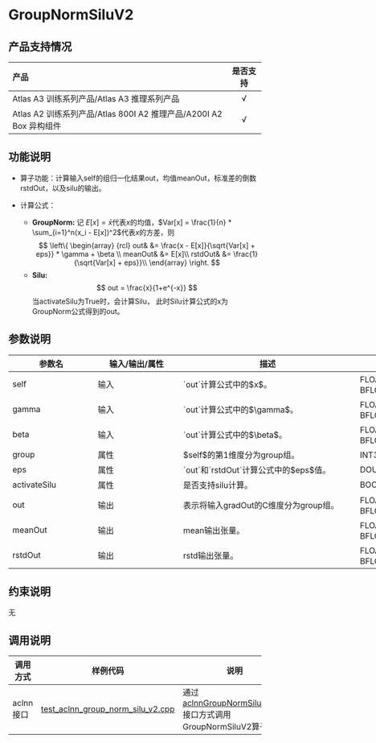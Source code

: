 # GroupNormSiluV2

## 产品支持情况

| 产品                                                         | 是否支持 |
| :----------------------------------------------------------- | :------: |
| <term>Atlas A3 训练系列产品/Atlas A3 推理系列产品</term>     |    √     |
| <term>Atlas A2 训练系列产品/Atlas 800I A2 推理产品/A200I A2 Box 异构组件</term> |    √     |

## 功能说明

- 算子功能：计算输入self的组归一化结果out，均值meanOut，标准差的倒数rstdOut，以及silu的输出。

- 计算公式：
  - **GroupNorm:**
  记 $E[x] = \bar{x}$代表$x$的均值，$Var[x] = \frac{1}{n} * \sum_{i=1}^n(x_i - E[x])^2$代表$x$的方差，则
  $$
  \left\{
  \begin{array} {rcl}
  out& &= \frac{x - E[x]}{\sqrt{Var[x] + eps}} * \gamma + \beta \\
  meanOut& &= E[x]\\
  rstdOut& &= \frac{1}{\sqrt{Var[x] + eps}}\\
  \end{array}
  \right.
  $$
  - **Silu:**
  $$
  out = \frac{x}{1+e^{-x}}
  $$
      当activateSilu为True时，会计算Silu， 此时Silu计算公式的x为GroupNorm公式得到的out。
      
## 参数说明

<table style="undefined;table-layout: fixed; width: 1005px"><colgroup>
  <col style="width: 170px">
  <col style="width: 170px">
  <col style="width: 352px">
  <col style="width: 213px">
  <col style="width: 100px">
  </colgroup>
  <thead>
    <tr>
      <th>参数名</th>
      <th>输入/输出/属性</th>
      <th>描述</th>
      <th>数据类型</th>
      <th>数据格式</th>
    </tr></thead>
  <tbody>
    <tr>
      <td>self</td>
      <td>输入</td>
      <td>`out`计算公式中的$x$。</td>
      <td>FLOAT16、FLOAT、BFLOAT16</td>
      <td>ND</td>
    </tr>
    <tr>
      <td>gamma</td>
      <td>输入</td>
      <td>`out`计算公式中的$\gamma$。</td>
      <td>FLOAT16、FLOAT、BFLOAT16</td>
      <td>ND</td>
    </tr>
    <tr>
      <td>beta</td>
      <td>输入</td>
      <td>`out`计算公式中的$\beta$。</td>
      <td>FLOAT16、FLOAT、BFLOAT16</td>
      <td>ND</td>
    </tr>
    <tr>
      <td>group</td>
      <td>属性</td>
      <td>$self$的第1维度分为group组。</td>
      <td>INT32、INT64</td>
      <td>-</td>
    </tr>
    <tr>
      <td>eps</td>
      <td>属性</td>
      <td>`out`和`rstdOut`计算公式中的$eps$值。</td>
      <td>DOUBLE</td>
      <td>-</td>
    </tr>
    <tr>
      <td>activateSilu</td>
      <td>属性</td>
      <td>是否支持silu计算。</td>
      <td>BOOL</td>
      <td>-</td>
    </tr>
    <tr>
      <td>out</td>
      <td>输出</td>
      <td>表示将输入gradOut的C维度分为group组。</td>
      <td>FLOAT16、FLOAT、BFLOAT16</td>
      <td>ND</td>
    </tr>
    <tr>
      <td>meanOut</td>
      <td>输出</td>
      <td>mean输出张量。</td>
      <td>FLOAT16、FLOAT、BFLOAT16</td>
      <td>ND</td>
    </tr>
    <tr>
      <td>rstdOut</td>
      <td>输出</td>
      <td>rstd输出张量。</td>
      <td>FLOAT16、FLOAT、BFLOAT16</td>
      <td>ND</td>
    </tr>
  </tbody></table>

## 约束说明

无

## 调用说明

| 调用方式   | 样例代码           | 说明                                         |
| ---------------- | --------------------------- | --------------------------------------------------- |
| aclnn接口  | [test_aclnn_group_norm_silu_v2.cpp](examples/test_aclnn_group_norm_silu_v2.cpp) | 通过[aclnnGroupNormSiluV2.md](docs/aclnnGroupNormSiluV2.md)接口方式调用GroupNormSiluV2算子。 |